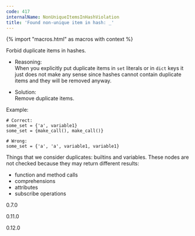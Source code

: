 ```yaml
---
code: 417
internalName: NonUniqueItemsInHashViolation
title: 'Found non-unique item in hash: _'
---
```


{% import "macros.html" as macros with context %}

Forbid duplicate items in hashes.

  - Reasoning:  
    When you explicitly put duplicate items in `set` literals or in
    `dict` keys it just does not make any sense since hashes cannot
    contain duplicate items and they will be removed anyway.

  - Solution:  
    Remove duplicate items.

Example:

    # Correct:
    some_set = {'a', variable1}
    some_set = {make_call(), make_call()}
    
    # Wrong:
    some_set = {'a', 'a', variable1, variable1}

Things that we consider duplicates: builtins and variables. These nodes
are not checked because they may return different results:

  - function and method calls
  - comprehensions
  - attributes
  - subscribe operations

<div class="versionadded">

0.7.0

</div>

<div class="versionchanged">

0.11.0

</div>

<div class="versionchanged">

0.12.0

</div>